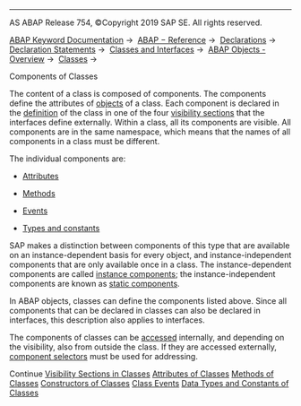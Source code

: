   

* * *

AS ABAP Release 754, ©Copyright 2019 SAP SE. All rights reserved.

[ABAP Keyword Documentation](javascript:call_link\('abenabap.htm'\)) →  [ABAP − Reference](javascript:call_link\('abenabap_reference.htm'\)) →  [Declarations](javascript:call_link\('abendeclarations.htm'\)) →  [Declaration Statements](javascript:call_link\('abenabap_declarations.htm'\)) →  [Classes and Interfaces](javascript:call_link\('abenclasses_and_interfaces.htm'\)) →  [ABAP Objects - Overview](javascript:call_link\('abenabap_objects_oview.htm'\)) →  [Classes](javascript:call_link\('abenclasses.htm'\)) → 

Components of Classes

The content of a class is composed of components. The components define the attributes of [objects](javascript:call_link\('abenobject.htm'\)) of a class. Each component is declared in the [definition](javascript:call_link\('abenclass_interface_definition.htm'\)) of the class in one of the four [visibility sections](javascript:call_link\('abenclass_visibility.htm'\)) that the interfaces define externally. Within a class, all its components are visible. All components are in the same namespace, which means that the names of all components in a class must be different.

The individual components are:

-   [Attributes](javascript:call_link\('abenclass_attributes.htm'\))
    

-   [Methods](javascript:call_link\('abenclass_methods.htm'\))
    

-   [Events](javascript:call_link\('abenclass_events.htm'\))
    

-   [Types and constants](javascript:call_link\('abenclass_types_constants.htm'\))

SAP makes a distinction between components of this type that are available on an instance-dependent basis for every object, and instance-independent components that are only available once in a class. The instance-dependent components are called [instance components](javascript:call_link\('abeninstance_component_glosry.htm'\) "Glossary Entry"); the instance-independent components are known as [static components](javascript:call_link\('abenstatic_component_glosry.htm'\) "Glossary Entry").

In ABAP objects, classes can define the components listed above. Since all components that can be declared in classes can also be declared in interfaces, this description also applies to interfaces.

The components of classes can be [accessed](javascript:call_link\('abenclass_components_addressing.htm'\)) internally, and depending on the visibility, also from outside the class. If they are accessed externally, [component selectors](javascript:call_link\('abencomponent_selector_glosry.htm'\) "Glossary Entry") must be used for addressing.

Continue
[Visibility Sections in Classes](javascript:call_link\('abenclass_visibility.htm'\))
[Attributes of Classes](javascript:call_link\('abenclass_attributes.htm'\))
[Methods of Classes](javascript:call_link\('abenclass_methods.htm'\))
[Constructors of Classes](javascript:call_link\('abenconstructor.htm'\))
[Class Events](javascript:call_link\('abenclass_events.htm'\))
[Data Types and Constants of Classes](javascript:call_link\('abenclass_types_constants.htm'\))